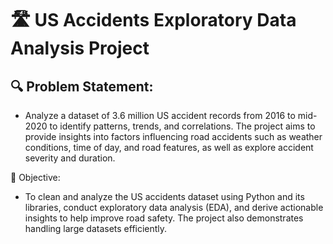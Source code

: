 # 🛣️ US Accidents Exploratory Data Analysis Project

## 🔍 Problem Statement:
- Analyze a dataset of 3.6 million US accident records from 2016 to mid-2020 to identify patterns, trends, and correlations. The project aims to provide insights into factors influencing road accidents such as weather conditions, time of day, and road features, as well as explore accident severity and duration.

🎯 Objective:
- To clean and analyze the US accidents dataset using Python and its libraries, conduct exploratory data analysis (EDA), and derive actionable insights to help improve road safety. The project also demonstrates handling large datasets efficiently.
